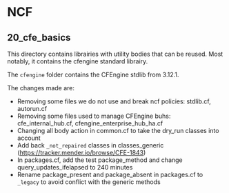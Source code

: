 # NCF

## 20_cfe_basics

This directory contains librairies with utility bodies that can be reused. Most notably, it contains the cfengine standard librairy.

The `cfengine` folder contains the CFEngine stdlib from 3.12.1.

The changes made are:

* Removing some files we do not use and break ncf policies: stdlib.cf, autorun.cf
* Removing some files used to manage CFEngine buhs: cfe_internal_hub.cf, cfengine_enterprise_hub_ha.cf
* Changing all body action in common.cf to take the dry_run classes into account
* Add back `_not_repaired` classes in classes_generic (https://tracker.mender.io/browse/CFE-1843)
* In packages.cf, add the test package_method and change query_updates_ifelapsed to 240 minutes
* Rename package_present and package_absent in packages.cf to `_legacy` to avoid conflict with the generic methods

